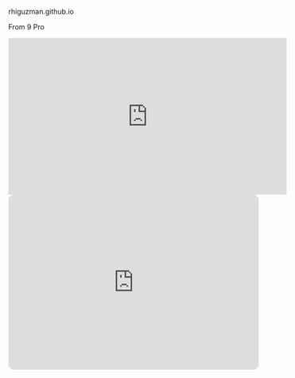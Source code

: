 rhiguzman.github.io

From 9 Pro

<iframe width="560" height="315" src="https://www.youtube.com/embed/RAmZ2C-C8v8?si=tuAOeOo2BFP1-DXj" title="YouTube video player" frameborder="0" allow="accelerometer; autoplay; clipboard-write; encrypted-media; gyroscope; picture-in-picture; web-share" allowfullscreen></iframe>

<iframe style="border-radius:12px" src="https://open.spotify.com/embed/playlist/7LrV5gZaTefkigIAcxwitq?utm_source=generator" width="100%" height="352" frameBorder="0" allowfullscreen="" allow="autoplay; clipboard-write; encrypted-media; fullscreen; picture-in-picture" loading="lazy"></iframe>
